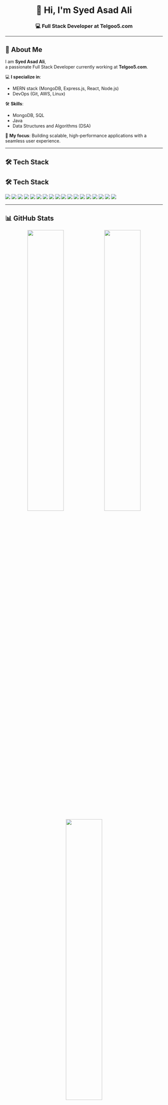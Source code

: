 <h1 align="center">👋 Hi, I'm Syed Asad Ali</h1>
<h3 align="center">💻 Full Stack Developer at Telgoo5.com</h3>

---

## 🚀 About Me

I am **Syed Asad Ali**,  
a passionate Full Stack Developer currently working at **Telgoo5.com**.

💻 **I specialize in**:
- MERN stack (MongoDB, Express.js, React, Node.js)
- DevOps (Git, AWS, Linux)

🛠 **Skills**:
- MongoDB, SQL  
- Java  
- Data Structures and Algorithms (DSA)

🚀 **My focus**:
Building scalable, high-performance applications with a seamless user experience.

---

## 🛠️ Tech Stack

## 🛠️ Tech Stack

<p>
<!-- Frontend + MERN -->
<img src="https://img.shields.io/badge/HTML-E34F26?style=for-the-badge&logo=html5&logoColor=white"/>
<img src="https://img.shields.io/badge/CSS-1572B6?style=for-the-badge&logo=css3&logoColor=white"/>
<img src="https://img.shields.io/badge/Sass-CC6699?style=for-the-badge&logo=sass&logoColor=white"/>
<img src="https://img.shields.io/badge/Bootstrap-7952B3?style=for-the-badge&logo=bootstrap&logoColor=white"/>
<img src="https://img.shields.io/badge/JavaScript-F7DF1E?style=for-the-badge&logo=javascript&logoColor=black"/>
<img src="https://img.shields.io/badge/React-20232A?style=for-the-badge&logo=react&logoColor=61DAFB"/>
<img src="https://img.shields.io/badge/Redux-593D88?style=for-the-badge&logo=redux&logoColor=white"/>
<img src="https://img.shields.io/badge/ExpressJS-000000?style=for-the-badge&logo=express&logoColor=white"/>
<img src="https://img.shields.io/badge/Node.js-339933?style=for-the-badge&logo=nodedotjs&logoColor=white"/>
<img src="https://img.shields.io/badge/MongoDB-47A248?style=for-the-badge&logo=mongodb&logoColor=white"/>

<!-- DevOps -->
<img src="https://img.shields.io/badge/Git-F05032?style=for-the-badge&logo=git&logoColor=white"/>
<img src="https://img.shields.io/badge/GitHub-100000?style=for-the-badge&logo=github&logoColor=white"/>
<img src="https://img.shields.io/badge/AWS-232F3E?style=for-the-badge&logo=amazonaws&logoColor=white"/>
<img src="https://img.shields.io/badge/Linux-FCC624?style=for-the-badge&logo=linux&logoColor=black"/>
<img src="https://img.shields.io/badge/Docker-2496ED?style=for-the-badge&logo=docker&logoColor=white"/>
<img src="https://img.shields.io/badge/Kubernetes-326CE5?style=for-the-badge&logo=kubernetes&logoColor=white"/>
<img src="https://img.shields.io/badge/Jenkins-D24939?style=for-the-badge&logo=jenkins&logoColor=white"/>
<img src="https://img.shields.io/badge/Terraform-7B42BC?style=for-the-badge&logo=terraform&logoColor=white"/>
</p>


---

## 📊 GitHub Stats

<p align="center">
  <img src="https://github-readme-stats.vercel.app/api?username=SyedAsadAliUsername&show_icons=true&theme=radical" width="48%"/>
  <img src="https://github-readme-streak-stats.herokuapp.com/?user=SyedAsadAliUsername&theme=radical" width="48%"/>
</p>

<p align="center">
  <img src="https://github-readme-stats.vercel.app/api/top-langs/?username=SyedAsadAliUsername&layout=compact&theme=radical" width="48%"/>
</p>

---

## 🌟 Let’s Connect!

<p>
<a href="https://www.linkedin.com/in/shezu31/" target="_blank">
  <img src="https://img.shields.io/badge/LinkedIn-blue?style=for-the-badge&logo=linkedin&logoColor=white"/>
</a>
<a href="mailto:syed.asad.db@gmail.com" target="_blank">
  <img src="https://img.shields.io/badge/Email-D14836?style=for-the-badge&logo=gmail&logoColor=white"/>
</a>
<a href="https://github.com/shezu31" target="_blank">
  <img src="https://img.shields.io/badge/GitHub-100000?style=for-the-badge&logo=github&logoColor=white"/>
</a>
</p>

---

⭐ **Thank you for visiting my profile!** ⭐
